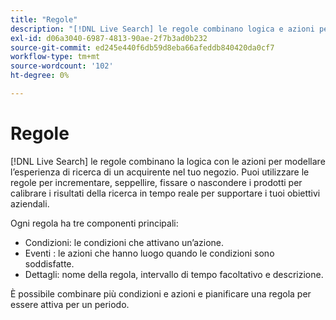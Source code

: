 ```yaml
---
title: "Regole"
description: "[!DNL Live Search] le regole combinano logica e azioni per modellare l’esperienza di acquisto."
exl-id: d06a3040-6987-4813-90ae-2f7b3ad0b232
source-git-commit: ed245e440f6db59d8eba66afeddb840420da0cf7
workflow-type: tm+mt
source-wordcount: '102'
ht-degree: 0%

---
```


# Regole

[!DNL Live Search] le regole combinano la logica con le azioni per modellare l’esperienza di ricerca di un acquirente nel tuo negozio. Puoi utilizzare le regole per incrementare, seppellire, fissare o nascondere i prodotti per calibrare i risultati della ricerca in tempo reale per supportare i tuoi obiettivi aziendali.

Ogni regola ha tre componenti principali:

* Condizioni: le condizioni che attivano un’azione.
* Eventi : le azioni che hanno luogo quando le condizioni sono soddisfatte.
* Dettagli: nome della regola, intervallo di tempo facoltativo e descrizione.

È possibile combinare più condizioni e azioni e pianificare una regola per essere attiva per un periodo.
